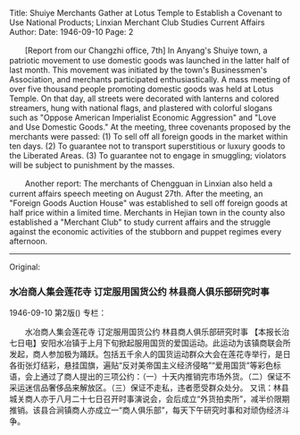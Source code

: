 Title: Shuiye Merchants Gather at Lotus Temple to Establish a Covenant to Use National Products; Linxian Merchant Club Studies Current Affairs
Author:
Date: 1946-09-10
Page: 2

　　[Report from our Changzhi office, 7th] In Anyang's Shuiye town, a patriotic movement to use domestic goods was launched in the latter half of last month. This movement was initiated by the town's Businessmen's Association, and merchants participated enthusiastically. A mass meeting of over five thousand people promoting domestic goods was held at Lotus Temple. On that day, all streets were decorated with lanterns and colored streamers, hung with national flags, and plastered with colorful slogans such as "Oppose American Imperialist Economic Aggression" and "Love and Use Domestic Goods." At the meeting, three covenants proposed by the merchants were passed: (1) To sell off all foreign goods in the market within ten days. (2) To guarantee not to transport superstitious or luxury goods to the Liberated Areas. (3) To guarantee not to engage in smuggling; violators will be subject to punishment by the masses.

　　Another report: The merchants of Chengguan in Linxian also held a current affairs speech meeting on August 27th. After the meeting, an "Foreign Goods Auction House" was established to sell off foreign goods at half price within a limited time. Merchants in Hejian town in the county also established a "Merchant Club" to study current affairs and the struggle against the economic activities of the stubborn and puppet regimes every afternoon.



<hr /> 

Original: 


### 水冶商人集会莲花寺  订定服用国货公约  林县商人俱乐部研究时事

1946-09-10
第2版()
专栏：

　　水冶商人集会莲花寺
    订定服用国货公约
    林县商人俱乐部研究时事
    【本报长治七日电】安阳水冶镇于上月下旬掀起服用国货的爱国运动。此运动为该镇商联会所发起，商人参加极为踊跃。包括五千余人的国货运动群众大会在莲花寺举行，是日各街张灯结彩，悬挂国旗，遍贴“反对美帝国主义经济侵略”“爱用国货”等彩色标语，会上通过了商人提出的三项公约：（一）十天内推销完市场外货。（二）保证不采运迷信品奢侈品来解放区。（三）保证不走私，违者愿受群众处分。
    又讯：林县城关商人亦于八月二十七日召开时事演说会，会后成立“外货拍卖所”，减半价限期推销。该县合涧镇商人亦成立一“商人俱乐部”，每天下午研究时事和对顽伪经济斗争。
